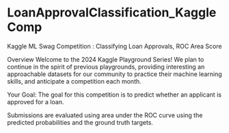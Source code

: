 # LoanApprovalClassification_KaggleComp
Kaggle ML Swag Competition : Classifying Loan Approvals, ROC Area Score


Overview
Welcome to the 2024 Kaggle Playground Series! We plan to continue in the spirit of previous playgrounds, providing interesting an approachable datasets for our community to practice their machine learning skills, and anticipate a competition each month.

Your Goal: The goal for this competition is to predict whether an applicant is approved for a loan.

Submissions are evaluated using area under the ROC curve using the predicted probabilities and the ground truth targets.
